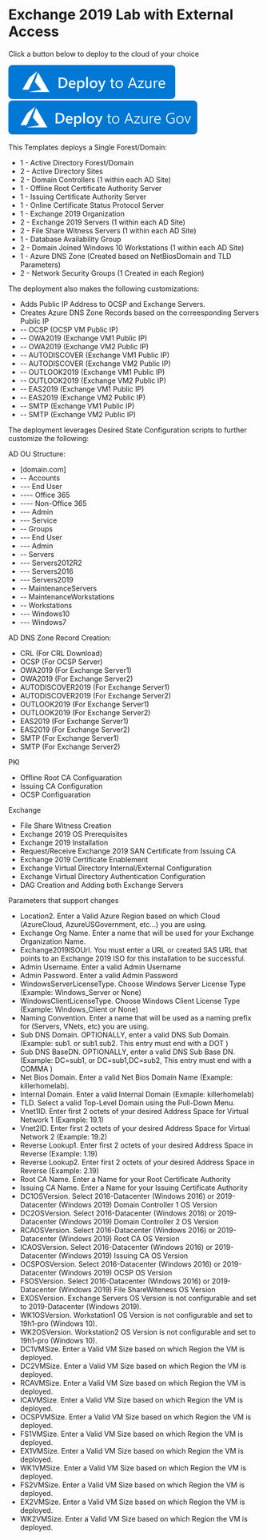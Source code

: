 # Exchange 2019 Lab with External Access

Click a button below to deploy to the cloud of your choice

[![Deploy To Azure](https://raw.githubusercontent.com/Azure/azure-quickstart-templates/master/1-CONTRIBUTION-GUIDE/images/deploytoazure.svg?sanitize=true)](https://portal.azure.com/#create/Microsoft.Template/uri/https%3A%2F%2Fraw.githubusercontent.com%2Felliottfieldsjr%2FKillerHomeLab%2Fmaster%2FExchange2019-with-External-Access-1-Forest_2-DomainControllers_2-ADSites_2-Workstations%2Fazuredeploy.json)
[![Deploy To Azure US Gov](https://raw.githubusercontent.com/Azure/azure-quickstart-templates/master/1-CONTRIBUTION-GUIDE/images/deploytoazuregov.svg?sanitize=true)](https://portal.azure.us/#create/Microsoft.Template/uri/https%3A%2F%2Fraw.githubusercontent.com%2Felliottfieldsjr%2FKillerHomeLab%2Fmaster%2FExchange2019-with-External-Access-1-Forest_2-DomainControllers_2-ADSites_2-Workstations%2Fazuregovdeploy.json)

This Templates deploys a Single Forest/Domain:

- 1 - Active Directory Forest/Domain
- 2 - Active Directory Sites
- 2 - Domain Controllers (1 within each AD Site)
- 1 - Offline Root Certificate Authority Server
- 1 - Issuing Certificate Authority Server
- 1 - Online Certificate Status Protocol Server
- 1 - Exchange 2019 Organization
- 2 - Exchange 2019 Servers (1 within each AD Site)
- 2 - File Share Witness Servers (1 within each AD Site)
- 1 - Database Availability Group
- 2 - Domain Joined Windows 10 Workstations (1 within each AD Site)
- 1 - Azure DNS Zone (Created based on NetBiosDomain and TLD Parameters)
- 2 - Network Security Groups (1 Created in each Region)

The deployment also makes the following customizations:
- Adds Public IP Address to OCSP and Exchange Servers.
- Creates Azure DNS Zone Records based on the correesponding Servers Public IP
- -- OCSP (OCSP VM Public IP)
- -- OWA2019 (Exchange VM1 Public IP)
- -- OWA2019 (Exchange VM2 Public IP)
- -- AUTODISCOVER (Exchange VM1 Public IP)
- -- AUTODISCOVER (Exchange VM2 Public IP)
- -- OUTLOOK2019 (Exchange VM1 Public IP)
- -- OUTLOOK2019 (Exchange VM2 Public IP)
- -- EAS2019 (Exchange VM1 Public IP)
- -- EAS2019 (Exchange VM2 Public IP)
- -- SMTP (Exchange VM1 Public IP)
- -- SMTP (Exchange VM2 Public IP)

The deployment leverages Desired State Configuration scripts to further customize the following:

AD OU Structure:
- [domain.com]
- -- Accounts
- --- End User
- ---- Office 365
- ---- Non-Office 365
- --- Admin
- --- Service
- -- Groups
- --- End User
- --- Admin
- -- Servers
- --- Servers2012R2
- --- Servers2016
- --- Servers2019
- -- MaintenanceServers
- -- MaintenanceWorkstations
- -- Workstations
- --- Windows10
- --- Windows7

AD DNS Zone Record Creation:
- CRL (For CRL Download)
- OCSP (For OCSP Server)
- OWA2019 (For Exchange Server1)
- OWA2019 (For Exchange Server2)
- AUTODISCOVER2019 (For Exchange Server1)
- AUTODISCOVER2019 (For Exchange Server2)
- OUTLOOK2019 (For Exchange Server1)
- OUTLOOK2019 (For Exchange Server2)
- EAS2019 (For Exchange Server1)
- EAS2019 (For Exchange Server2)
- SMTP (For Exchange Server1)
- SMTP (For Exchange Server2)

PKI
- Offline Root CA Configuaration
- Issuing CA Configuration
- OCSP Configuaration

Exchange
- File Share Witness Creation
- Exchange 2019 OS Prerequisites
- Exchange 2019 Installation
- Request/Receive Exchange 2019 SAN Certificate from Issuing CA
- Exchange 2019 Certificate Enablement
- Exchange Virtual Directory Internal/External Configuration
- Exchange Virtual Directory Authentication Configuration
- DAG Creation and Adding both Exchange Servers

Parameters that support changes
- Location2. Enter a Valid Azure Region based on which Cloud (AzureCloud, AzureUSGovernment, etc...) you are using.
- Exchange Org Name. Enter a name that will be used for your Exchange Organization Name.
- Exchange2019ISOUrl.  You must enter a URL or created SAS URL that points to an Exchange 2019 ISO for this installation to be successful.
- Admin Username.  Enter a valid Admin Username
- Admin Password.  Enter a valid Admin Password
- WindowsServerLicenseType.  Choose Windows Server License Type (Example:  Windows_Server or None)
- WindowsClientLicenseType.  Choose Windows Client License Type (Example:  Windows_Client or None)
- Naming Convention. Enter a name that will be used as a naming prefix for (Servers, VNets, etc) you are using.
- Sub DNS Domain.  OPTIONALLY, enter a valid DNS Sub Domain. (Example:  sub1. or sub1.sub2.    This entry must end with a DOT )
- Sub DNS BaseDN.  OPTIONALLY, enter a valid DNS Sub Base DN. (Example:  DC=sub1, or DC=sub1,DC=sub2,    This entry must end with a COMMA )
- Net Bios Domain.  Enter a valid Net Bios Domain Name (Example:  killerhomelab).
- Internal Domain.  Enter a valid Internal Domain (Exmaple:  killerhomelab)
- TLD.  Select a valid Top-Level Domain using the Pull-Down Menu.
- Vnet1ID.  Enter first 2 octets of your desired Address Space for Virtual Network 1 (Example:  19.1)
- Vnet2ID.  Enter first 2 octets of your desired Address Space for Virtual Network 2 (Example:  19.2)
- Reverse Lookup1.  Enter first 2 octets of your desired Address Space in Reverse (Example:  1.19)
- Reverse Lookup2.  Enter first 2 octets of your desired Address Space in Reverse (Example:  2.19)
- Root CA Name.  Enter a Name for your Root Certificate Authority
- Issuing CA Name.  Enter a Name for your Issuing Certificate Authority
- DC1OSVersion.  Select 2016-Datacenter (Windows 2016) or 2019-Datacenter (Windows 2019) Domain Controller 1 OS Version
- DC2OSVersion.  Select 2016-Datacenter (Windows 2016) or 2019-Datacenter (Windows 2019) Domain Controller 2 OS Version
- RCAOSVersion.  Select 2016-Datacenter (Windows 2016) or 2019-Datacenter (Windows 2019) Root CA OS Version
- ICAOSVersion.  Select 2016-Datacenter (Windows 2016) or 2019-Datacenter (Windows 2019) Issuing CA OS Version
- OCSPOSVersion.  Select 2016-Datacenter (Windows 2016) or 2019-Datacenter (Windows 2019) OCSP OS Version
- FSOSVersion.  Select 2016-Datacenter (Windows 2016) or 2019-Datacenter (Windows 2019) File ShareWiteness OS Version
- EXOSVersion.  Exchange Servers OS Version is not configurable and set to 2019-Datacenter (Windows 2019).
- WK1OSVersion.  Workstation1 OS Version is not configurable and set to 19h1-pro (Windows 10).
- WK2OSVersion.  Workstation2 OS Version is not configurable and set to 19h1-pro (Windows 10).
- DC1VMSize.  Enter a Valid VM Size based on which Region the VM is deployed.
- DC2VMSize.  Enter a Valid VM Size based on which Region the VM is deployed.
- RCAVMSize.  Enter a Valid VM Size based on which Region the VM is deployed.
- ICAVMSize.  Enter a Valid VM Size based on which Region the VM is deployed.
- OCSPVMSize.  Enter a Valid VM Size based on which Region the VM is deployed.
- FS1VMSize.  Enter a Valid VM Size based on which Region the VM is deployed.
- EX1VMSize.  Enter a Valid VM Size based on which Region the VM is deployed.
- WK1VMSize.  Enter a Valid VM Size based on which Region the VM is deployed.
- FS2VMSize.  Enter a Valid VM Size based on which Region the VM is deployed.
- EX2VMSize.  Enter a Valid VM Size based on which Region the VM is deployed.
- WK2VMSize.  Enter a Valid VM Size based on which Region the VM is deployed.